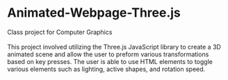 # Animated-Webpage-Three.js
Class project for Computer Graphics
<br><br>
This project involved utilizing the Three.js JavaScript library to create a 3D animated scene and allow the user to preform various transformations based on key presses. The user is able to use HTML elements to toggle various elements such as lighting, active shapes, and rotation speed.
